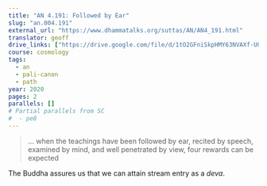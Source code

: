 ```yaml
---
title: "AN 4.191: Followed by Ear"
slug: "an.004.191"
external_url: "https://www.dhammatalks.org/suttas/AN/AN4_191.html"
translator: geoff
drive_links: ["https://drive.google.com/file/d/1tO2GFniSkpHMY63NVAXf-U0bQd2Ohs5I/view?usp=drivesdk"]
course: cosmology
tags:
  - an
  - pali-canon
  - path
year: 2020
pages: 2
parallels: []
# Partial parallels from SC
#  - pe8
---
```


> … when the teachings have been followed by ear, recited by speech, examined by mind, and well penetrated by view, four rewards can be expected

The Buddha assures us that we can attain stream entry as a *deva*.
